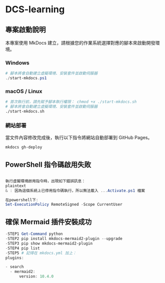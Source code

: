 # DCS-learning

## 專案啟動說明

本專案使用 MkDocs 建立，請根據您的作業系統選擇對應的腳本來啟動開發環境。

### Windows

```powershell
# 腳本將會自動建立虛擬環境、安裝套件並啟動伺服器
./start-mkdocs.ps1
```

### macOS / Linux

```bash
# 首次執行前，請先賦予腳本執行權限： chmod +x ./start-mkdocs.sh
# 腳本將會自動建立虛擬環境、安裝套件並啟動伺服器
./start-mkdocs.sh
```

### 網站部署

當文件內容修改完成後，執行以下指令將網站自動部署到 GitHub Pages。

```bash
mkdocs gh-deploy
```

## PowerShell 指令碼啟用失敗

```PowerShell 指令碼啟用失敗 Debug 卡

執行虛擬環境啟用指令時，出現如下錯誤訊息：
plaintext
& : 因為這個系統上已停用指令碼執行，所以無法載入 ...Activate.ps1 檔案

在powershell下:
Set-ExecutionPolicy RemoteSigned -Scope CurrentUser
```

## 確保 Mermaid 插件安裝成功

```POWERSHELL
-STEP1 Get-Command python 
-STEP2 pip install mkdocs-mermaid2-plugin --upgrade
-STEP3 pip show mkdocs-mermaid2-plugin
-STEP4 pip list
-STEP5 # 記得在 mkdocs.yml 加上：
plugins:

- search
  - mermaid2:
      version: 10.4.0
```
